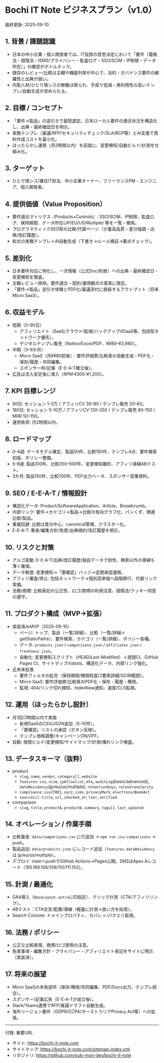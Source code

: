 # Bochi IT Note ビジネスプラン（v1.0）

最終更新: 2025-09-10

## 1. 背景 / 課題認識
- 日本の中小企業・個人開発者では、IT投資の意思決定において「要件（電帳法・個情法・ISMS/プライバシー・監査ログ・SSO/SCIM・IP制限・データ所在）」の確認がボトルネック。
- 既存のレビュー/比較は主観や機能列挙が中心で、法的・ガバナンス要件の網羅性と出典が弱い。
- 内製人材/ひとり情シスの稼働は限られ、手戻り低減・再利用性の高いテンプレ/自動生成が求められる。

## 2. 目標 / コンセプト
- 「要件→製品」の逆引きで最短選定。日本ローカル要件の適合状況を構造化し、出典・最終確認日を明示。
- 実務テンプレ（稟議/RFP/セキュリティチェック/SLA/BCP等）とAI支援で資料作成コストを最小化。
- ほったらかし運用（月2時間以内）を前提に、変更検知/自動ビルド/計測を仕組み化。

## 3. ターゲット
- ひとり情シス/兼任IT担当、中小企業オーナー、フリーランスPM・エンジニア、個人開発者。

## 4. 提供価値（Value Proposition）
- 要件適合マトリクス（Products×Controls）: SSO/SCIM、IP制限、監査ログ、保持期間、データ所在(JP/EU/US/Multiple) 等を一覧・検索。
- プログラマティックSEO型の比較/代替ページ（少量高品質・差分強調・出典/改訂履歴）。
- 和文の実務テンプレ＋AI自動生成（下書き→ルール検証→要点チェック）。

## 5. 差別化
- 日本要件対応に特化し、一次情報（公式Doc/約款）への出典・最終確認日・変更検知を徹底。
- 主観レビュー排除。要件適合・契約/運用観点の事実に限定。
- 「要件→製品」逆引き体験とPDF化/稟議添付に直結するアウトプット（将来Micro SaaS）。

## 6. 収益モデル
- 短期（0–90日）
  - アフィリエイト（SaaS/クラウド/監視/バックアップ/IDaaS等、包括型ネットワーク優先）。
  - デジタルテンプレ販売（Notion/Excel/PDF、¥980–¥3,980）。
- 中期（3–9か月）
  - Micro SaaS（月¥980前後）: 要件評価票/比較表の自動生成・PDF化・保存/履歴・共同編集。
  - スポンサー枠/記事（E-E-A-T確立後）。
- 広告は流入安定後に導入（RPM ¥300–¥1,200）。

## 7. KPI 目標レンジ
- 90日: セッション 1–3万 / アフィリCV 30–80 / テンプレ販売 20–60。
- 180日: セッション 5–10万 / アフィリCV 120–250 / テンプレ販売 80–150 / MRR 50–150。
- 運用負荷: 月2時間以内。

## 8. ロードマップ
- 0–4週: データモデル確定、製品50件、比較150件、テンプレ4点、要件検索初版、ポリシー整備。
- 5–8週: 製品100件、比較350–500件、変更検知雛形、アフィリ導線ABテスト。
- 3か月: 製品150件、比較700件、PDF出力ベータ、スポンサー営業資料。

## 9. SEO / E-E-A-T / 情報設計
- 構造化データ: Product/SoftwareApplication、Article、Breadcrumb。
- 内部リンク: 要件→カテゴリ→製品→比較の有向グラフ化、パンくず、関連比較/製品。
- 重複回避: 比較は差分中心、canonical管理、クラスター化。
- E-E-A-T: 著者/編集方針/免責/出典規約/改訂履歴を明示。

## 10. リスクと対策
- アルゴ変動: E-E-A-T/出典/改訂履歴/独自データで耐性、検索以外の導線も薄く確保。
- データ鮮度: 変更検知→「要確認」バッジ→定期承認運用。
- アフィリ審査/停止: 包括ネットワーク→個別高単価へ段階移行、代替リンク常備。
- 法務/商標: 比較表記の公正性、ロゴ/商標の利用注意、個情法/クッキー同意の遵守。

## 11. プロダクト構成（MVP→拡張）
- 実装済みMVP（2025-09-10）
  - ページ: トップ、製品（一覧/詳細）、比較（一覧/詳細＋getStaticPaths）、要件検索、カテゴリ（一覧/詳細）、ポリシー各種。
  - データ: `products.json` / `comparisons.json` / `affiliates.json` / `freshness.json`。
  - 自動化: 変更検知スクリプト（HEAD/Last-Modified）＋夜間CI、GitHub Pages CI、サイトマップ/robots、構造化データ、内部リンク強化。
- 近未来拡張
  - 要件フィルタの拡充（保持期間/権限粒度/2要素詳細/SCIM範囲）。
  - Micro SaaS: 要件評価票/比較表のPDF化・保存・履歴・権限。
  - 監視: 404/リンク切れ検知、IndexNow通知、速度/CLS監視。

## 12. 運用（ほったらかし設計）
- 月1回/2時間以内で実施
  - 新規SaaSのCSV/JSON追加（5–10件）。
  - 「要確認」リストの承認（ボタン反映）。
  - テンプレ価格調整/キャンペーンON/OFF。
- 自動: 夜間ビルド/変更検知/サイトマップ/計測/壊れリンク検査。

## 13. データスキーマ（抜粋）
- product
  - `slug`, `name`, `vendor`, `category[]`, `website`
  - `features`: `sso`, `scim`, `ipAllowlist`, `mfa`, `auditLog`(basic/advanced), `dataResidency`(jp/eu/us/multiple), `retentionDays`, `rolesGranularity`
  - `compliance`: `iso27001`, `soc2`, `isms`, `privacyMark`, `electronicBookAct`
  - `sources[]`: `title`, `url`, `checked_at`; `last_verified`
- comparison
  - `slug`, `title`, `productA`, `productB`, `summary`, `tags[]`, `last_updated`

## 14. オペレーション / 作業手順
- 比較量産: `data/comparisons.csv` に行追加 → `npm run csv:comparisons` → push。
- 製品追加: `data/products.json` にレコード追加（`features.dataResidency` は jp/eu/us/multiple）。
- デプロイ: mainへpushでGitHub Actions→Pages公開。DNSはApex Aレコード（185.199.108/109/110/111.153）。

## 15. 計測 / 最適化
- GA4導入（`BaseLayout.astro`にID設定）、クリック計測（CTA/アフィリリンク）。
- ABテスト：CTA文言/配置/導線（軽量に計測→良い方を採用）。
- Search Console: ドメインプロパティ、カバレッジ/クエリ監視。

## 16. 法務 / ポリシー
- 公正な比較表現、商標/ロゴ使用の注意。
- 免責事項・編集方針・プライバシー・アフィリエイト表記をサイトに明示（実装済）。

## 17. 将来の展望
- Micro SaaSの本格提供（保存/権限/共同編集、PDF/Docx出力、テンプレ統合）。
- スポンサー/記事広告（E-E-A-Tが成立後）。
- Slack/Teams連携でRFP/稟議ドラフト自動生成。
- 海外リージョン要件（GDPR/CCPA/オーストラリアPrivacy Act等）への拡張。

---
付録: 重要URL
- サイト: https://bochi-it-note.com
- サイトマップ: https://bochi-it-note.com/sitemap-index.xml
- リポジトリ: https://github.com/yuki-mori-dev/bochi-it-note
